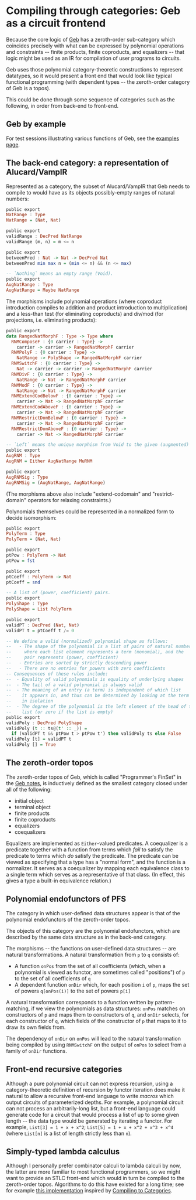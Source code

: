 # Compiling through categories: Geb as a circuit frontend

Because the core logic of [Geb](https://hackmd.io/wo_tUfBsQR6YsxQobNLRtQ?view)
has a zeroth-order sub-category which coincides precisely with what can be
expressed by polynomial operations and constraints -- finite products,
finite coproducts, and equalizers -- that logic might be used as an IR
for compilation of user programs to circuits.

Geb uses those polynomial category-theoretic constructions to represent
datatypes, so it would present a front end that would look like typical
functional programming (with dependent types -- the zeroth-order category
of Geb is a topos).

This could be done through some sequence of categories such as the following,
in order from back-end to front-end.

## Geb by example

For test sessions illustrating various functions of Geb, see the
[examples page](./EXAMPLES.md).

## The back-end category: a representation of Alucard/VampIR

Represented as a category, the subset of Alucard/VampIR that Geb
needs to compile to would have as its objects possibly-empty
ranges of natural numbers:

```haskell
public export
NatRange : Type
NatRange = (Nat, Nat)

public export
validRange : DecPred NatRange
validRange (m, n) = m <= n

public export
betweenPred : Nat -> Nat -> DecPred Nat
betweenPred min max n = (min <= n) && (n <= max)

-- `Nothing` means an empty range (Void).
public export
AugNatRange : Type
AugNatRange = Maybe NatRange
```

The morphisms include polynomial operations (where coproduct
introduction compiles to addition and product introduction to
multiplication) and a less-than test (for eliminating coproducts)
and div/mod (for projections, i.e. eliminating products):

```haskell
public export
data RangedNatMorphF : Type -> Type where
  RNMComposeF : {0 carrier : Type} ->
    carrier -> carrier -> RangedNatMorphF carrier
  RNMPolyF : {0 carrier : Type} ->
    NatRange -> PolyShape -> RangedNatMorphF carrier
  RNMSwitchF : {0 carrier : Type} ->
    Nat -> carrier -> carrier -> RangedNatMorphF carrier
  RNMDivF : {0 carrier : Type} ->
    NatRange -> Nat -> RangedNatMorphF carrier
  RNMModF : {0 carrier : Type} ->
    NatRange -> Nat -> RangedNatMorphF carrier
  RNMExtendCodBelowF : {0 carrier : Type} ->
    carrier -> Nat -> RangedNatMorphF carrier
  RNMExtendCodAboveF : {0 carrier : Type} ->
    carrier -> Nat -> RangedNatMorphF carrier
  RNMRestrictDomBelowF : {0 carrier : Type} ->
    carrier -> Nat -> RangedNatMorphF carrier
  RNMRestrictDomAboveF : {0 carrier : Type} ->
    carrier -> Nat -> RangedNatMorphF carrier

-- `Left` means the unique morphism from Void to the given (augmented) range.
public export
AugRNM : Type
AugRNM = Either AugNatRange MuRNM

public export
AugRNMSig : Type
AugRNMSig = (AugNatRange, AugNatRange)
```

(The morphisms above also include "extend-codomain" and "restrict-domain"
operators for relaxing constraints.)

Polynomials themselves could be represented in a normalized
form to decide isomorphism:

```haskell
public export
PolyTerm : Type
PolyTerm = (Nat, Nat)

public export
ptPow : PolyTerm -> Nat
ptPow = fst

public export
ptCoeff : PolyTerm -> Nat
ptCoeff = snd

-- A list of (power, coefficient) pairs.
public export
PolyShape : Type
PolyShape = List PolyTerm

public export
validPT : DecPred (Nat, Nat)
validPT t = ptCoeff t /= 0

-- We define a valid (normalized) polynomial shape as follows:
--   - The shape of the polynomial is a list of pairs of natural numbers,
--     where each list element represents a term (monomial), and the
--     pair represents (power, coefficient)
--   - Entries are sorted by strictly descending power
--   - There are no entries for powers with zero coefficients
-- Consequences of these rules include:
--  - Equality of valid polynomials is equality of underlying shapes
--  - The tail of a valid polynomial is always valid
--  - The meaning of an entry (a term) is independent of which list
--    it appears in, and thus can be determined by looking at the term
--    in isolation
--  - The degree of the polynomial is the left element of the head of the
--    list (or zero if the list is empty)
public export
validPoly : DecPred PolyShape
validPoly (t :: ts@(t' :: _)) =
  if (validPT t && ptPow t > ptPow t') then validPoly ts else False
validPoly [t] = validPT t
validPoly [] = True
```

## The zeroth-order topos

The zeroth-order topos of Geb, which is called
"Programmer's FinSet" in the
[Geb notes](https://hackmd.io/qxHXAuyYQuGMUYSZ_neuXA?view),
is inductively defined as the smallest category closed under
all of the following:

- initial object
- terminal object
- finite products
- finite coproducts
- equalizers
- coequalizers

Equalizers are implemented as `Either`-valued predicates.
A coequalizer is a predicate together with a function from
terms which _fail_ to satisfy the predicate to terms which
_do_ satisfy the predicate.  The predicate can be viewed as
specifying that a type has a "normal form", and the function
is a normalizer.  It serves as a coequalizer by mapping each
equivalence class to a single term which serves as a
representative of that class.  (In effect, this gives a type
a built-in equivalence relation.)

## Polynomial endofunctors of PFS

The category in which user-defined data structures appear is
that of the polynomial endofunctors of the zeroth-order topos.

The objects of this category are the polynomial endofunctors,
which are described by the same data structure as in the
back-end category.

The morphisms -- the functions on user-defined data structures --
are natural transformations.  A natural transformation from
`p` to `q` consists of:

- A function `onPos` from the set of all coefficients (which,
when a polynomial is viewed as functor, are sometimes called
"positions") of `p` to the set of all coefficients of `q`
- A dependent function `onDir` which, for each position `i`
of `p`, maps the set of powers `q[onPos(i)]` to the set of
powers `p[i]`

A natural transformation corresponds to a function written
by pattern-matching, if we view the polynomials as data
structures:  `onPos` matches on constructors of `p` and
maps them to constructors of `q`, and `onDir` selects, for
each constructor of `q`, which fields of the constructor
of `p` that maps to it to draw its own fields from.

The dependency of `onDir` on `onPos` will lead to the natural
transformation being compiled by using `RNMSwitchF` on the
output of `onPos` to select from a family of `onDir` functions.

## Front-end recursive categories

Although a pure polynomial circuit can not express recursion,
using a category-theoretic definition of recursion by functor
iteration does make it natural to allow a recursive front-end
language to write _macros_ which output circuits of parameterized
depths.  For example, a polynomial circuit can not process an
arbitrarily-long list, but a front-end language could generate
code for a circuit that would process a list of up to some given
length -- the data type would be generated by iterating a
functor.  For example, `List[3] = 1 + x + x^2`;
`List[5] = 1 + x + x^2 + x^3 + x^4` (where `List[n]` is a list
of length strictly less than `n`).

## Simply-typed lambda calculus

Although I personally prefer combinator calculi to lambda calculi
by now, the latter are more familiar to most functional programmers,
so we might want to provide an STLC front-end which would in turn be
compiled to the zeroth-order topos.  Algorithms to do this have
existed for a long time; see for example
[this implementation](https://github.com/thma/lambda-cat) inspired
by [Compiling to Categories](http://conal.net/papers/compiling-to-categories/compiling-to-categories.pdf).
